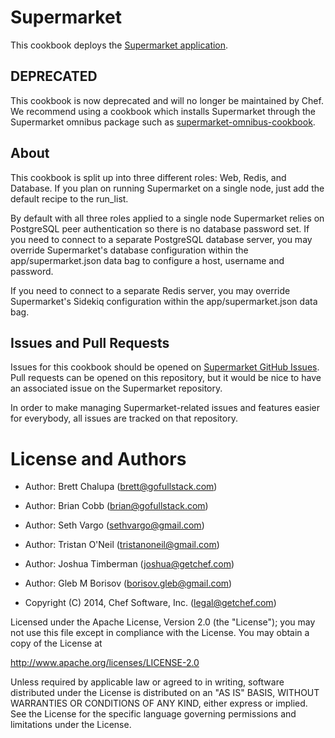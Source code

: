 # Supermarket

This cookbook deploys the [Supermarket application](https://github.com/opscode/supermarket).

## DEPRECATED

This cookbook is now deprecated and will no longer be maintained by Chef.  We recommend using a cookbook which installs Supermarket through the Supermarket omnibus package such as [supermarket-omnibus-cookbook](https://github.com/irvingpop/supermarket-omnibus-cookbook).

## About

This cookbook is split up into three different roles: Web, Redis, and Database. If you plan on running Supermarket
on a single node, just add the default recipe to the run_list.

By default with all three roles applied to a single node Supermarket relies on PostgreSQL peer authentication so there is no database password set. If you need to connect to a separate PostgreSQL database server, you may override Supermarket's database configuration within the app/supermarket.json data bag to configure a host, username and password.

If you need to connect to a separate Redis server, you may override Supermarket's Sidekiq configuration
within the app/supermarket.json data bag.

## Issues and Pull Requests

Issues for this cookbook should be opened on
[Supermarket GitHub Issues](https://github.com/opscode/supermarket/issues). Pull
requests can be opened on this repository, but it would be nice to have an
associated issue on the Supermarket repository.

In order to make managing Supermarket-related issues and features easier for
everybody, all issues are tracked on that repository.

# License and Authors

- Author: Brett Chalupa (<brett@gofullstack.com>)
- Author: Brian Cobb (<brian@gofullstack.com>)
- Author: Seth Vargo (<sethvargo@gmail.com>)
- Author: Tristan O'Neil (<tristanoneil@gmail.com>)
- Author: Joshua Timberman (<joshua@getchef.com>)
- Author: Gleb M Borisov (<borisov.gleb@gmail.com>)

- Copyright (C) 2014, Chef Software, Inc. (<legal@getchef.com>)

Licensed under the Apache License, Version 2.0 (the "License");
you may not use this file except in compliance with the License.
You may obtain a copy of the License at

   http://www.apache.org/licenses/LICENSE-2.0

Unless required by applicable law or agreed to in writing, software
distributed under the License is distributed on an "AS IS" BASIS,
WITHOUT WARRANTIES OR CONDITIONS OF ANY KIND, either express or implied.
See the License for the specific language governing permissions and
limitations under the License.
